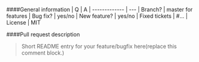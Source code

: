 ####General information
| Q             | A
| ------------- | ---
| Branch?       | master for features 
| Bug fix?      | yes/no
| New feature?  | yes/no
| Fixed tickets | #...   <!-- #-prefixed issue number(s), if any -->
| License       | MIT

####Pull request description
> Short README entry for your feature/bugfix here(replace this comment block.)